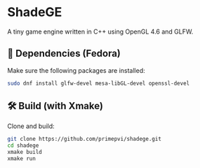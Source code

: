 # ShadeGE
A tiny game engine written in C++ using OpenGL 4.6 and GLFW.

## 🧩 Dependencies (Fedora)
Make sure the following packages are installed:

```bash
sudo dnf install glfw-devel mesa-libGL-devel openssl-devel
```

## 🛠️ Build (with Xmake)
Clone and build:
```bash
git clone https://github.com/primepvi/shadege.git
cd shadege
xmake build
xmake run
```
